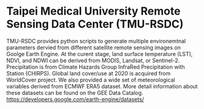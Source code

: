 # Taipei Medical University Remote Sensing Data Center (TMU-RSDC)
TMU-RSDC provides python scripts to generate multiple environemtnal parameters dervied from different satellite remote sensing images on Goolge Earth Engine. At the curent stage, land surface temperature (LST), NDVI, and NDWI can be derived from MODIS, Landsat, or Sentinel-2. Precipitation is from Climate Hazards Group InfraRed Precipitation with Station (CHIRPS). Global land cover/use at 2020 is acquired from WorldCover project. We also provided a wide set of meteorological variables derived from ECMWF ERA5 dataset. More detail information about these datasets can be found on the GEE Data Catalog. https://developers.google.com/earth-engine/datasets/

